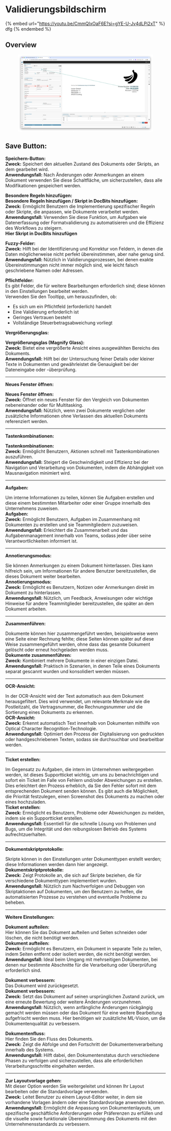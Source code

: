 # Validierungsbildschirm



{% embed url="https://youtu.be/CmmQIxOaF6E?si=gYE-U-Jv4dLPi2xT" %}
dfg
{% endembed %}

## Overview

<div data-full-width="false">

<figure><img src="../../.gitbook/assets/Bildschirmfoto 2024-05-10 um 07.58.15.png" alt=""><figcaption></figcaption></figure>

</div>

## **Save Button:**

**Speichern-Button:**\
**Zweck:** Speichert den aktuellen Zustand des Dokuments oder Skripts, an dem gearbeitet wird.\
**Anwendungsfall:** Nach Änderungen oder Anmerkungen an einem Dokument verwenden Sie diese Schaltfläche, um sicherzustellen, dass alle Modifikationen gespeichert werden.

**Besondere Regeln hinzufügen:**\
**Besondere Regeln hinzufügen / Skript in DocBits hinzufügen:**\
**Zweck:** Ermöglicht Benutzern die Implementierung spezifischer Regeln oder Skripte, die anpassen, wie Dokumente verarbeitet werden.\
**Anwendungsfall:** Verwenden Sie diese Funktion, um Aufgaben wie Datenerfassung oder Formatvalidierung zu automatisieren und die Effizienz des Workflows zu steigern.\
**Hier Skript in DocBits hinzufügen**

**Fuzzy-Felder:**\
**Zweck:** Hilft bei der Identifizierung und Korrektur von Feldern, in denen die Daten möglicherweise nicht perfekt übereinstimmen, aber nahe genug sind.\
**Anwendungsfall:** Nützlich in Validierungsprozessen, bei denen exakte Übereinstimmungen nicht immer möglich sind, wie leicht falsch geschriebene Namen oder Adressen.

**Pflichtfelder:**\
Es gibt Felder, die für weitere Bearbeitungen erforderlich sind; diese können in den Einstellungen bearbeitet werden.\
Verwenden Sie den Tooltipp, um herauszufinden, ob:

* Es sich um ein Pflichtfeld (erforderlich) handelt
* Eine Validierung erforderlich ist
* Geringes Vertrauen besteht
* Vollständige Steuerbetragsabweichung vorliegt

**Vergrößerungsglas:**

**Vergrößerungsglas (Magnify Glass):**\
**Zweck:** Bietet eine vergrößerte Ansicht eines ausgewählten Bereichs des Dokuments.\
**Anwendungsfall:** Hilft bei der Untersuchung feiner Details oder kleiner Texte in Dokumenten und gewährleistet die Genauigkeit bei der Dateneingabe oder -überprüfung.

***

**Neues Fenster öffnen:**

**Neues Fenster öffnen:**\
**Zweck:** Öffnet ein neues Fenster für den Vergleich von Dokumenten nebeneinander oder für Multitasking.\
**Anwendungsfall:** Nützlich, wenn zwei Dokumente verglichen oder zusätzliche Informationen ohne Verlassen des aktuellen Dokuments referenziert werden.

***

**Tastenkombinationen:**

**Tastenkombinationen:**\
**Zweck:** Ermöglicht Benutzern, Aktionen schnell mit Tastenkombinationen auszuführen.\
**Anwendungsfall:** Steigert die Geschwindigkeit und Effizienz bei der Navigation und Verarbeitung von Dokumenten, indem die Abhängigkeit von Mausnavigation minimiert wird.

***

**Aufgaben:**

Um interne Informationen zu teilen, können Sie Aufgaben erstellen und diese einem bestimmten Mitarbeiter oder einer Gruppe innerhalb des Unternehmens zuweisen.\
**Aufgaben:**\
**Zweck:** Ermöglicht Benutzern, Aufgaben im Zusammenhang mit Dokumenten zu erstellen und sie Teammitgliedern zuzuweisen.\
**Anwendungsfall:** Erleichtert die Zusammenarbeit und das Aufgabenmanagement innerhalb von Teams, sodass jeder über seine Verantwortlichkeiten informiert ist.

***

**Annotierungsmodus:**

Sie können Anmerkungen zu einem Dokument hinterlassen. Dies kann hilfreich sein, um Informationen für andere Benutzer bereitzustellen, die dieses Dokument weiter bearbeiten.\
**Annotierungsmodus:**\
**Zweck:** Ermöglicht es Benutzern, Notizen oder Anmerkungen direkt im Dokument zu hinterlassen.\
**Anwendungsfall:** Nützlich, um Feedback, Anweisungen oder wichtige Hinweise für andere Teammitglieder bereitzustellen, die später an dem Dokument arbeiten.

***

**Zusammenführen:**

Dokumente können hier zusammengeführt werden, beispielsweise wenn eine Seite einer Rechnung fehlte; diese Seiten können später auf diese Weise zusammengeführt werden, ohne dass das gesamte Dokument gelöscht oder erneut hochgeladen werden muss.\
**Dokumente zusammenführen:**\
**Zweck:** Kombiniert mehrere Dokumente in einer einzigen Datei.\
**Anwendungsfall:** Praktisch in Szenarien, in denen Teile eines Dokuments separat gescannt wurden und konsolidiert werden müssen.

***

**OCR-Ansicht:**

In der OCR-Ansicht wird der Text automatisch aus dem Dokument herausgefiltert. Dies wird verwendet, um relevante Merkmale wie die Postleitzahl, die Vertragsnummer, die Rechnungsnummer und die Sortierung eines Dokuments zu erkennen.\
**OCR-Ansicht:**\
**Zweck:** Erkennt automatisch Text innerhalb von Dokumenten mithilfe von Optical Character Recognition-Technologie.\
**Anwendungsfall:** Optimiert den Prozess der Digitalisierung von gedruckten oder handgeschriebenen Texten, sodass sie durchsuchbar und bearbeitbar werden.

***

**Ticket erstellen:**

Im Gegensatz zu Aufgaben, die intern im Unternehmen weitergegeben werden, ist dieses Supportticket wichtig, um uns zu benachrichtigen und sofort ein Ticket im Falle von Fehlern und/oder Abweichungen zu erstellen. Dies erleichtert den Prozess erheblich, da Sie den Fehler sofort mit dem entsprechenden Dokument senden können. Es gibt auch die Möglichkeit, die Priorität festzulegen, einen Screenshot des Dokuments zu machen oder eines hochzuladen.\
**Ticket erstellen:**\
**Zweck:** Ermöglicht es Benutzern, Probleme oder Abweichungen zu melden, indem sie ein Supportticket erstellen.\
**Anwendungsfall:** Essentiell für die schnelle Lösung von Problemen und Bugs, um die Integrität und den reibungslosen Betrieb des Systems aufrechtzuerhalten.

***

**Dokumentskriptprotokolle:**

Skripte können in den Einstellungen unter Dokumenttypen erstellt werden; diese Informationen werden dann hier angezeigt.\
**Dokumentskriptprotokolle:**\
**Zweck:** Zeigt Protokolle an, die sich auf Skripte beziehen, die für verschiedene Dokumenttypen implementiert wurden.\
**Anwendungsfall:** Nützlich zum Nachverfolgen und Debuggen von Skriptaktionen auf Dokumenten, um den Benutzern zu helfen, die automatisierten Prozesse zu verstehen und eventuelle Probleme zu beheben.

***

**Weitere Einstellungen:**

**Dokument aufteilen:**\
Hier können Sie das Dokument aufteilen und Seiten schneiden oder löschen, die nicht benötigt werden.\
**Dokument aufteilen:**\
**Zweck:** Ermöglicht es Benutzern, ein Dokument in separate Teile zu teilen, indem Seiten entfernt oder isoliert werden, die nicht benötigt werden.\
**Anwendungsfall:** Ideal beim Umgang mit mehrseitigen Dokumenten, bei denen nur bestimmte Abschnitte für die Verarbeitung oder Überprüfung erforderlich sind.

**Dokument verbessern:**\
Das Dokument wird zurückgesetzt.\
**Dokument verbessern:**\
**Zweck:** Setzt das Dokument auf seinen ursprünglichen Zustand zurück, um eine erneute Bewertung oder weitere Änderungen vorzunehmen.\
**Anwendungsfall:** Nützlich, wenn anfängliche Änderungen rückgängig gemacht werden müssen oder das Dokument für eine weitere Bearbeitung aufgefrischt werden muss. Hier benötigen wir zusätzliche ML-Vision, um die Dokumentenqualität zu verbessern.



**Dokumentenfluss:**\
Hier finden Sie den Fluss des Dokuments.\
**Zweck:** Zeigt die Abfolge und den Fortschritt der Dokumentenverarbeitung innerhalb des Systems.\
**Anwendungsfall:** Hilft dabei, den Dokumentenstatus durch verschiedene Phasen zu verfolgen und sicherzustellen, dass alle erforderlichen Verarbeitungsschritte eingehalten werden.

***

**Zur Layoutvorlage gehen:**\
Mit dieser Option werden Sie weitergeleitet und können Ihr Layout bearbeiten oder die Standardvorlage verwenden.\
**Zweck:** Leitet Benutzer zu einem Layout-Editor weiter, in dem sie vorhandene Vorlagen ändern oder eine Standardvorlage anwenden können.\
**Anwendungsfall:** Ermöglicht die Anpassung von Dokumentenlayouts, um spezifische geschäftliche Anforderungen oder Präferenzen zu erfüllen und die visuelle sowie funktionale Übereinstimmung des Dokuments mit den Unternehmensstandards zu verbessern.
